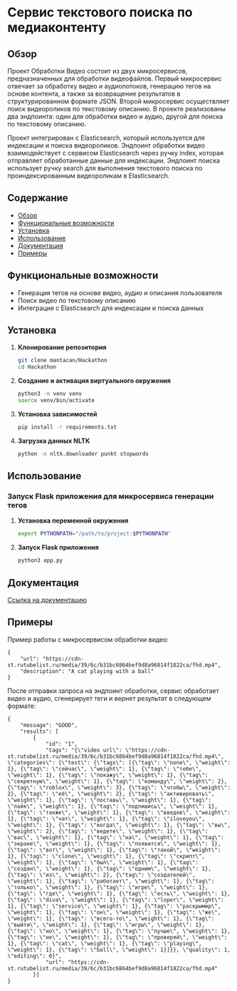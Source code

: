 # Сервис текстового поиска по медиаконтенту

## Обзор

Проект Обработки Видео состоит из двух микросервисов, предназначенных для обработки видеофайлов. Первый микросервис отвечает за обработку видео и аудиопотоков, генерацию тегов на основе контента, а также за возвращение результатов в структурированном формате JSON. Второй микросервис осуществляет поиск видеороликов по текстовому описанию. В проекте реализованы два эндпоинта: один для обработки видео и аудио, другой для поиска по текстовому описанию.

Проект интегрирован с Elasticsearch, который используется для индексации и поиска видеороликов. Эндпоинт обработки видео взаимодействует с сервисом Elasticsearch через ручку index, которая отправляет обработанные данные для индексации. Эндпоинт поиска использует ручку search для выполнения текстового поиска по проиндексированным видеороликам в Elasticsearch.

## Содержание

- [Обзор](#обзор)
- [Функциональные возможности](#функциональные-возможности)
- [Установка](#установка)
- [Использование](#использование)
- [Документация](#документация)
- [Примеры](#примеры)
## Функциональные возможности

- Генерация тегов на основе видео, аудио и описания пользователя
- Поиск видео по текстовому описанию
- Интеграция с Elasticsearch для индексации и поиска данных

## Установка

1. **Клонирование репозитория**
    ```bash
    git clone mantacan/Hackathon
    cd Hackathon
    ```

2. **Создание и активация виртуального окружения**
    ```bash
    python3 -m venv venv
    source venv/bin/activate
    ```

3. **Установка зависимостей**
    ```bash
    pip install -r requirements.txt
    ```

4. **Загрузка данных NLTK**
    ```bash
    python -m nltk.downloader punkt stopwords
    ```

## Использование

### Запуск Flask приложения для микросервиса генерации тегов

1. **Установка переменной окружения**
    ```bash
    export PYTHONPATH="/path/to/project:$PYTHONPATH"
    ```

2. **Запуск Flask приложения**
    ```bash
    python3 app.py
    ```

## Документация

[Ссылка на документацию](https://docs.google.com/document/d/1UeHJoez48fRU3JpK25Zym_Hco2By91AjhdsRWrNlYo8/edit?usp=sharing)
## Примеры

Пример работы с микросервисом обработки видео:
```
{
    "url": "https://cdn-st.rutubelist.ru/media/39/6c/b31bc6864bef9d8a96814f1822ca/fhd.mp4",
    "description": "A cat playing with a ball"
}
```
После отправки запроса на эндпоинт обработки, сервис обработает видео и аудио, сгенерирует теги и вернет результат в следующем формате:
```
{
    "message": "GOOD",
    "results": [
        {
            "id": "1",
            "tags": "{\"video url\": \"https://cdn-st.rutubelist.ru/media/39/6c/b31bc6864bef9d8a96814f1822ca/fhd.mp4\", \"categories\": {\"test\": {\"tags\": [{\"tag\": \"none\", \"weight\": 1}, {\"tag\": \"сейчас\", \"weight\": 1}, {\"tag\": \"тебе\", \"weight\": 1}, {\"tag\": \"покажу\", \"weight\": 1}, {\"tag\": \"секретную\", \"weight\": 1}, {\"tag\": \"команду\", \"weight\": 2}, {\"tag\": \"roblox\", \"weight\": 3}, {\"tag\": \"чтобы\", \"weight\": 2}, {\"tag\": \"её\", \"weight\": 2}, {\"tag\": \"активировать\", \"weight\": 1}, {\"tag\": \"поставь\", \"weight\": 1}, {\"tag\": \"лайк\", \"weight\": 1}, {\"tag\": \"подпишись\", \"weight\": 1}, {\"tag\": \"также\", \"weight\": 1}, {\"tag\": \"введев\", \"weight\": 1}, {\"tag\": \"чат\", \"weight\": 1}, {\"tag\": \"iloveyou\", \"weight\": 1}, {\"tag\": \"когда\", \"weight\": 1}, {\"tag\": \"вы\", \"weight\": 2}, {\"tag\": \"ведете\", \"weight\": 1}, {\"tag\": \"вас\", \"weight\": 1}, {\"tag\": \"на\", \"weight\": 1}, {\"tag\": \"экране\", \"weight\": 1}, {\"tag\": \"появится\", \"weight\": 1}, {\"tag\": \"вот\", \"weight\": 1}, {\"tag\": \"такой\", \"weight\": 1}, {\"tag\": \"clone\", \"weight\": 1}, {\"tag\": \"скрипт\", \"weight\": 1}, {\"tag\": \"был\", \"weight\": 1}, {\"tag\": \"создан\", \"weight\": 1}, {\"tag\": \"одним\", \"weight\": 1}, {\"tag\": \"из\", \"weight\": 2}, {\"tag\": \"создателей\", \"weight\": 1}, {\"tag\": \"работает\", \"weight\": 1}, {\"tag\": \"только\", \"weight\": 1}, {\"tag\": \"игре\", \"weight\": 1}, {\"tag\": \"где\", \"weight\": 1}, {\"tag\": \"есть\", \"weight\": 1}, {\"tag\": \"diva\", \"weight\": 1}, {\"tag\": \"loper\", \"weight\": 1}, {\"tag\": \"service\", \"weight\": 1}, {\"tag\": \"раскрымир\", \"weight\": 1}, {\"tag\": \"он\", \"weight\": 1}, {\"tag\": \"же\", \"weight\": 1}, {\"tag\": \"всего-то\", \"weight\": 1}, {\"tag\": \"выйти\", \"weight\": 1}, {\"tag\": \"игры\", \"weight\": 1}, {\"tag\": \"но\", \"weight\": 1}, {\"tag\": \"лучше\", \"weight\": 1}, {\"tag\": \"не\", \"weight\": 1}, {\"tag\": \"проверяй\", \"weight\": 1}, {\"tag\": \"cat\", \"weight\": 1}, {\"tag\": \"playing\", \"weight\": 1}, {\"tag\": \"ball\", \"weight\": 1}]}}, \"quality\": 1, \"editing\": 0}",
            "url": "https://cdn-st.rutubelist.ru/media/39/6c/b31bc6864bef9d8a96814f1822ca/fhd.mp4"
        }]
}
```
